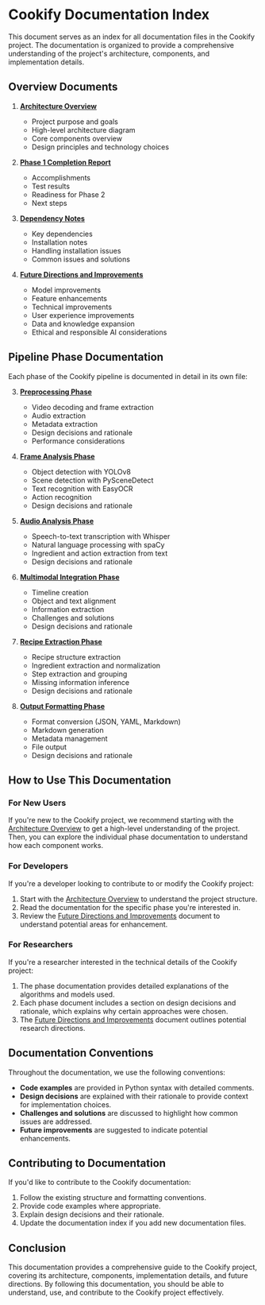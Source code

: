 # Cookify Documentation Index

This document serves as an index for all documentation files in the Cookify project. The documentation is organized to provide a comprehensive understanding of the project's architecture, components, and implementation details.

## Overview Documents

1. [**Architecture Overview**](01_architecture_overview.md)
   - Project purpose and goals
   - High-level architecture diagram
   - Core components overview
   - Design principles and technology choices

2. [**Phase 1 Completion Report**](phase1_completion_report.md)
   - Accomplishments
   - Test results
   - Readiness for Phase 2
   - Next steps

3. [**Dependency Notes**](dependency_notes.md)
   - Key dependencies
   - Installation notes
   - Handling installation issues
   - Common issues and solutions

4. [**Future Directions and Improvements**](08_future_directions.md)
   - Model improvements
   - Feature enhancements
   - Technical improvements
   - User experience improvements
   - Data and knowledge expansion
   - Ethical and responsible AI considerations

## Pipeline Phase Documentation

Each phase of the Cookify pipeline is documented in detail in its own file:

3. [**Preprocessing Phase**](02_preprocessing_phase.md)
   - Video decoding and frame extraction
   - Audio extraction
   - Metadata extraction
   - Design decisions and rationale
   - Performance considerations

4. [**Frame Analysis Phase**](03_frame_analysis_phase.md)
   - Object detection with YOLOv8
   - Scene detection with PySceneDetect
   - Text recognition with EasyOCR
   - Action recognition
   - Design decisions and rationale

5. [**Audio Analysis Phase**](04_audio_analysis_phase.md)
   - Speech-to-text transcription with Whisper
   - Natural language processing with spaCy
   - Ingredient and action extraction from text
   - Design decisions and rationale

6. [**Multimodal Integration Phase**](05_multimodal_integration_phase.md)
   - Timeline creation
   - Object and text alignment
   - Information extraction
   - Challenges and solutions
   - Design decisions and rationale

7. [**Recipe Extraction Phase**](06_recipe_extraction_phase.md)
   - Recipe structure extraction
   - Ingredient extraction and normalization
   - Step extraction and grouping
   - Missing information inference
   - Design decisions and rationale

8. [**Output Formatting Phase**](07_output_formatting_phase.md)
   - Format conversion (JSON, YAML, Markdown)
   - Markdown generation
   - Metadata management
   - File output
   - Design decisions and rationale

## How to Use This Documentation

### For New Users

If you're new to the Cookify project, we recommend starting with the [Architecture Overview](01_architecture_overview.md) to get a high-level understanding of the project. Then, you can explore the individual phase documentation to understand how each component works.

### For Developers

If you're a developer looking to contribute to or modify the Cookify project:

1. Start with the [Architecture Overview](01_architecture_overview.md) to understand the project structure.
2. Read the documentation for the specific phase you're interested in.
3. Review the [Future Directions and Improvements](08_future_directions.md) document to understand potential areas for enhancement.

### For Researchers

If you're a researcher interested in the technical details of the Cookify project:

1. The phase documentation provides detailed explanations of the algorithms and models used.
2. Each phase document includes a section on design decisions and rationale, which explains why certain approaches were chosen.
3. The [Future Directions and Improvements](08_future_directions.md) document outlines potential research directions.

## Documentation Conventions

Throughout the documentation, we use the following conventions:

- **Code examples** are provided in Python syntax with detailed comments.
- **Design decisions** are explained with their rationale to provide context for implementation choices.
- **Challenges and solutions** are discussed to highlight how common issues are addressed.
- **Future improvements** are suggested to indicate potential enhancements.

## Contributing to Documentation

If you'd like to contribute to the Cookify documentation:

1. Follow the existing structure and formatting conventions.
2. Provide code examples where appropriate.
3. Explain design decisions and their rationale.
4. Update the documentation index if you add new documentation files.

## Conclusion

This documentation provides a comprehensive guide to the Cookify project, covering its architecture, components, implementation details, and future directions. By following this documentation, you should be able to understand, use, and contribute to the Cookify project effectively.
